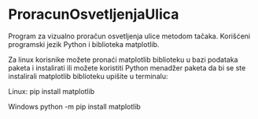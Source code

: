 # ProracunOsvetljenjaUlica
Program za vizualno proračun osvetljenja ulice metodom tačaka. Korišćeni programski jezik Python i biblioteka matplotlib.

Za linux korisnike možete pronaći matplotlib biblioteku u bazi podataka paketa i instalirati ili možete koristiti Python menadžer paketa da bi se ste instalirali matplotlib biblioteku upišite u terminalu:

Linux:
pip install matplotlib

Windows
python -m pip install matplotlib  
